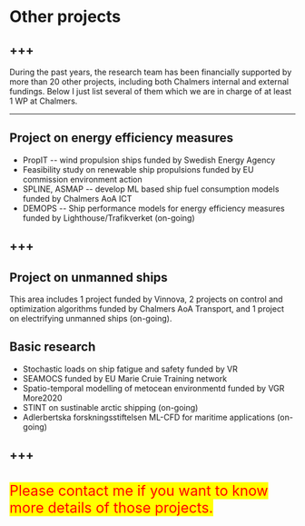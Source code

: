 # **Other projects**

+++
---

During the past years, the research team has been financially supported by more than 20 other projects, including both Chalmers internal and external fundings. 
Below I just list several of them which we are in charge of at least 1 WP at Chalmers.

---

## Project on energy efficiency measures

* PropIT -- wind propulsion ships funded by Swedish Energy Agency
* Feasibility study on renewable ship propulsions funded by EU commission environment action
* SPLINE, ASMAP -- develop ML based ship fuel consumption models funded by Chalmers AoA ICT
* DEMOPS -- Ship performance models for energy efficiency measures funded by Lighthouse/Trafikverket (on-going)

+++
---


## Project on unmanned ships
This area includes 1 project funded by Vinnova, 2 projects on control and optimization algorithms funded by Chalmers AoA Transport, and 1 project on electrifying unmanned ships (on-going).

## Basic research
* Stochastic loads on ship fatigue and safety funded by VR
* SEAMOCS funded by EU Marie Cruie Training network
* Spatio-temporal modelling of metocean environmentd funded by VGR More2020
* STINT on sustinable arctic shipping (on-going)
* Adlerbertska forskningsstiftelsen ML-CFD for maritime applications (on-going)

+++
---

<br />
<span style = "color:red; font-weight:400; font-size: 25px; background: yellow">Please contact me if you want to know more details of those projects.</span>